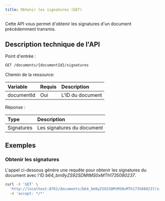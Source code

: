 ```yaml
---
title: Obtenir les signatures (GET)
---
```


Cette API vous permet d'obtenir les signatures d'un document précédemment transmis.

## Description technique de l'API

Point d'entrée :
```bash
GET /documents/{documentId}/signatures
```


Chemin de la ressource:

| Variable   | Requis | Description       |
|:-----------|:-------|:------------------|
| documentId | Oui    | L'ID du document  |

Réponse :

| Type         | Description                |
|:-------------|:---------------------------|
| Signatures   | Les signatures du document |

## Exemples

### Obtenir les signatures

L'appel ci-dessous génère une requête pour obtenir les signatures du document avec l'ID _b64_bm9yZS92SDMtMS0xMTh1735080237_.

```bash
curl -X 'GET' \
  'http://localhost:8761/documents/b64_bm9yZS92SDMtMS0xMTh1735080237/signatures' \
  -H 'accept: */*'
```
